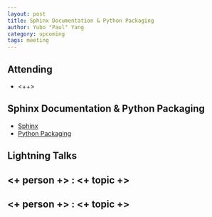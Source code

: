 ```yaml
---
layout: post
title: Sphinx Documentation & Python Packaging
author: Yubo "Paul" Yang
category: upcoming
tags: meeting 
---
```



## Attending

- <++>


## Sphinx Documentation & Python Packaging

* [Sphinx](http://www.sphinx-doc.org/en/stable/)
* [Python Packaging](https://packaging.python.org/)


## Lightning Talks 

## <+ person +> : <+ topic +>

## <+ person +> : <+ topic +>


